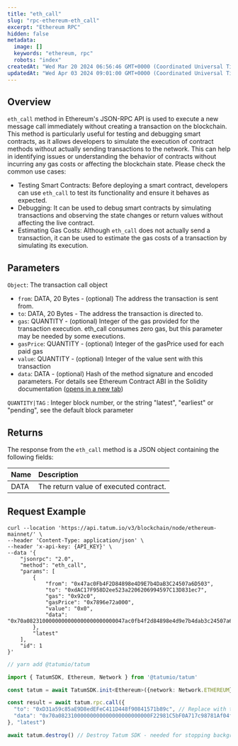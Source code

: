 ```yaml
---
title: "eth_call"
slug: "rpc-ethereum-eth_call"
excerpt: "Ethereum RPC"
hidden: false
metadata: 
  image: []
  keywords: "ethereum, rpc"
  robots: "index"
createdAt: "Wed Mar 20 2024 06:56:46 GMT+0000 (Coordinated Universal Time)"
updatedAt: "Wed Apr 03 2024 09:01:00 GMT+0000 (Coordinated Universal Time)"
---
```

## Overview

`eth_call` method in Ethereum's JSON-RPC API is used to execute a new message call immediately without creating a transaction on the blockchain. This method is particularly useful for testing and debugging smart contracts, as it allows developers to simulate the execution of contract methods without actually sending transactions to the network. This can help in identifying issues or understanding the behavior of contracts without incurring any gas costs or affecting the blockchain state. Please check the common use cases:

- Testing Smart Contracts: Before deploying a smart contract, developers can use `eth_call` to test its functionality and ensure it behaves as expected.
- Debugging: It can be used to debug smart contracts by simulating transactions and observing the state changes or return values without affecting the live contract.
- Estimating Gas Costs: Although `eth_call` does not actually send a transaction, it can be used to estimate the gas costs of a transaction by simulating its execution.

## Parameters

`Object`: The transaction call object

- `from`: DATA, 20 Bytes - (optional) The address the transaction is sent from.
- `to`: DATA, 20 Bytes - The address the transaction is directed to.
- `gas`: QUANTITY - (optional) Integer of the gas provided for the transaction execution. eth_call consumes zero gas, but this parameter may be needed by some executions.
- `gasPrice`: QUANTITY - (optional) Integer of the gasPrice used for each paid gas
- `value`: QUANTITY - (optional) Integer of the value sent with this transaction
- `data`: DATA - (optional) Hash of the method signature and encoded parameters. For details see Ethereum Contract ABI in the Solidity documentation ([opens in a new tab](https://docs.soliditylang.org/en/latest/abi-spec.html))

`QUANTITY|TAG` : Integer block number, or the string "latest", "earliest" or "pending", see the default block parameter

## Returns

The response from the `eth_call` method is a JSON object containing the following fields:

| Name | Description                            |
| :--- | :------------------------------------- |
| DATA | The return value of executed contract. |

## Request Example

```curl cURL
curl --location 'https://api.tatum.io/v3/blockchain/node/ethereum-mainnet/' \
--header 'Content-Type: application/json' \
--header 'x-api-key: {API_KEY}' \
--data '{
    "jsonrpc": "2.0",
    "method": "eth_call",
    "params": [
        {
            "from": "0x47ac0Fb4F2D84898e4D9E7b4DaB3C24507a6D503",
            "to": "0xdAC17F958D2ee523a2206206994597C13D831ec7",
            "gas": "0x92c0",
            "gasPrice": "0x7896e72a000",
            "value": "0x0",
            "data": "0x70a0823100000000000000000000000047ac0fb4f2d84898e4d9e7b4dab3c24507a6d503"
        },
        "latest"
    ],
    "id": 1
}'
```
```typescript JS SDK
// yarn add @tatumio/tatum

import { TatumSDK, Ethereum, Network } from '@tatumio/tatum'

const tatum = await TatumSDK.init<Ethereum>({network: Network.ETHEREUM})

const result = await tatum.rpc.call({
  "to": "0xD31a59c85aE9D8edEFeC411D448f90841571b89c", // Replace with the ERC-20 token contract address, in this case wrapped SOL on Ethereum
  "data": "0x70a08231000000000000000000000000F22981C5bF0A717c98781Af04fdc8213fA789F1C" // The function signature for balanceOf(address), followed by the address (F22981C5bF0A717c98781Af04fdc8213fA789F1C) to query, in this case holder of wrapped SOL tokens
}, "latest")

await tatum.destroy() // Destroy Tatum SDK - needed for stopping background jobs
```
